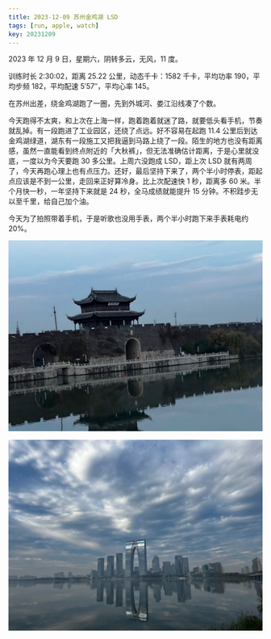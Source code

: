 ```yaml
---
title: 2023-12-09 苏州金鸡湖 LSD
tags: [run, apple, watch]
key: 20231209
---
```


2023 年 12 月 9 日，星期六，阴转多云，无风，11 度。

训练时长 2:30:02，距离 25.22 公里，动态千卡：1582 千卡，平均功率 190，平均步频 182，平均配速 5&prime;57&prime;&prime;，平均心率 145。

在苏州出差，绕金鸡湖跑了一圈，先到外城河、娄江沿线凑了个数。

<!--more-->

今天跑得不太爽，和上次在上海一样，跑着跑着就迷了路，就要低头看手机，节奏就乱掉。有一段跑进了工业园区，还绕了点远。好不容易在起跑 11.4 公里后到达金鸡湖绿道，湖东有一段施工又把我逼到马路上绕了一段。陌生的地方也没有距离感，虽然一直能看到终点附近的「大秋裤」，但无法准确估计距离，于是心里就没底，一度以为今天要跑 30 多公里。上周六没跑成 LSD，距上次 LSD 就有两周了，今天再跑心理上也有点压力。还好，最后坚持下来了，两个半小时停表，距起点应该是不到一公里，走回来正好算冷身。比上次配速快 1 秒，距离多 60 米。半个月快一秒，一年坚持下来就是 24 秒，全马成绩就能提升 15 分钟。不积跬步无以至千里，给自己加个油。

今天为了拍照带着手机，于是听歌也没用手表，两个半小时跑下来手表耗电约 20%。

![相门城楼](/assets/images/blog/2023-12-09-相门城楼.jpeg)

![苏州中心](/assets/images/blog/2023-12-09-苏州中心.jpeg)

<div class="strava-embed-placeholder" data-embed-type="activity" data-embed-id="10350468305" data-style="standard"></div><script src="https://strava-embeds.com/embed.js"></script>
